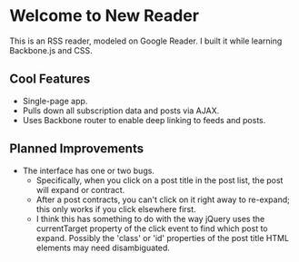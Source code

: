 # Welcome to New Reader

This is an RSS reader, modeled on Google Reader. I built it while learning Backbone.js and CSS.

## Cool Features
* Single-page app.
* Pulls down all subscription data and posts via AJAX.
* Uses Backbone router to enable deep linking to feeds and posts.

## Planned Improvements
* The interface has one or two bugs.
  * Specifically, when you click on a post title in the post list, the post will expand or contract.
  * After a post contracts, you can't click on it right away to re-expand; this only works if you click elsewhere first.
  * I think this has something to do with the way jQuery uses the currentTarget property of the click event to find which post to expand. Possibly the 'class' or 'id' properties of the post title HTML elements may need disambiguated.
